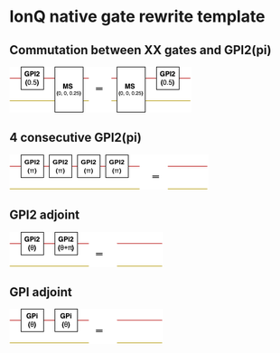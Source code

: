 # IonQ native gate rewrite template 

## Commutation between XX gates and GPI2(pi) 

![ms and gpi2(pi) can commute](img/ms-gpi2.png)

## 4 consecutive GPI2(pi)

![4 gpi2](img/4gpi2.png)


## GPI2 adjoint 

![2 gpi2](img/2gpi2.png)

## GPI adjoint 

![2 gpi](img/2gpi.png)